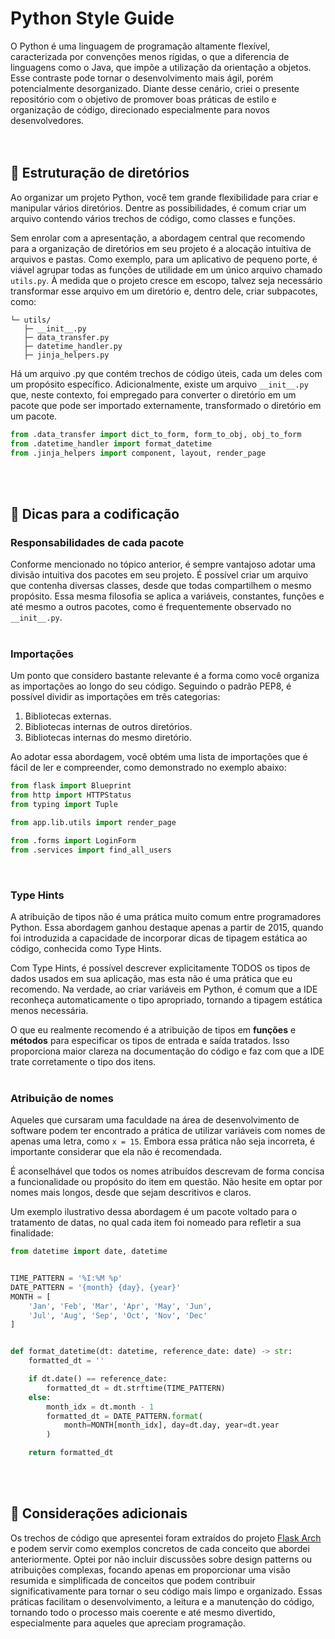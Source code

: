 # Python Style Guide

O Python é uma linguagem de programação altamente flexível, caracterizada por convenções menos rígidas, o que a diferencia de linguagens 
como o Java, que impõe a utilização da orientação a objetos. Esse contraste pode tornar o desenvolvimento mais ágil, porém potencialmente 
desorganizado. Diante desse cenário, criei o presente repositório com o objetivo de promover boas práticas de estilo e organização de 
código, direcionado especialmente para novos desenvolvedores.
<br /><br /><br />



## 📁 Estruturação de diretórios

Ao organizar um projeto Python, você tem grande flexibilidade para criar e manipular vários diretórios. Dentre as possibilidades, é 
comum criar um arquivo contendo vários trechos de código, como classes e funções.

Sem enrolar com a apresentação, a abordagem central que recomendo para a organização de diretórios em seu projeto é a alocação intuitiva
de arquivos e pastas. Como exemplo, para um aplicativo de pequeno porte, é viável agrupar todas as funções de utilidade em um único 
arquivo chamado `utils.py`. À medida que o projeto cresce em escopo, talvez seja necessário transformar esse arquivo em um diretório e, 
dentro dele, criar subpacotes, como:

```
└─ utils/
   ├─ __init__.py
   ├─ data_transfer.py
   ├─ datetime_handler.py
   ├─ jinja_helpers.py
```

Há um arquivo .py que contém trechos de código úteis, cada um deles com um propósito específico. Adicionalmente, existe um arquivo 
`__init__.py` que, neste contexto, foi empregado para converter o diretório em um pacote que pode ser importado externamente,
transformado o diretório em um pacote.

```python
from .data_transfer import dict_to_form, form_to_obj, obj_to_form
from .datetime_handler import format_datetime
from .jinja_helpers import component, layout, render_page
```
<br /><br />


## 📄 Dicas para a codificação


### Responsabilidades de cada pacote

Conforme mencionado no tópico anterior, é sempre vantajoso adotar uma divisão intuitiva dos pacotes em seu projeto. É possível criar 
um arquivo que contenha diversas classes, desde que todas compartilhem o mesmo propósito. Essa mesma filosofia se aplica a variáveis, 
constantes, funções e até mesmo a outros pacotes, como é frequentemente observado no `__init__.py`.
<br /><br />


### Importações

Um ponto que considero bastante relevante é a forma como você organiza as importações ao longo do seu código. Seguindo o padrão PEP8, 
é possível dividir as importações em três categorias:

1. Bibliotecas externas.
2. Bibliotecas internas de outros diretórios.
3. Bibliotecas internas do mesmo diretório.

Ao adotar essa abordagem, você obtém uma lista de importações que é fácil de ler e compreender, como demonstrado no exemplo abaixo:

```python
from flask import Blueprint
from http import HTTPStatus
from typing import Tuple

from app.lib.utils import render_page

from .forms import LoginForm
from .services import find_all_users
```
<br />


### Type Hints

A atribuição de tipos não é uma prática muito comum entre programadores Python. Essa abordagem ganhou destaque apenas a partir de 2015, 
quando foi introduzida a capacidade de incorporar dicas de tipagem estática ao código, conhecida como Type Hints.

Com Type Hints, é possível descrever explicitamente TODOS os tipos de dados usados em sua aplicação, mas esta não é uma prática que eu 
recomendo. Na verdade, ao criar variáveis em Python, é comum que a IDE reconheça automaticamente o tipo apropriado, tornando a tipagem 
estática menos necessária.

O que eu realmente recomendo é a atribuição de tipos em **funções** e **métodos** para especificar os tipos de entrada e saída tratados. 
Isso proporciona maior clareza na documentação do código e faz com que a IDE trate corretamente o tipo dos itens.
<br /><br />

### Atribuição de nomes

Aqueles que cursaram uma faculdade na área de desenvolvimento de software podem ter encontrado a prática de utilizar variáveis com nomes 
de apenas uma letra, como `x = 15`. Embora essa prática não seja incorreta, é importante considerar que ela não é recomendada.

É aconselhável que todos os nomes atribuídos descrevam de forma concisa a funcionalidade ou propósito do item em questão. Não hesite em 
optar por nomes mais longos, desde que sejam descritivos e claros.

Um exemplo ilustrativo dessa abordagem é um pacote voltado para o tratamento de datas, no qual cada item foi nomeado para refletir a sua 
finalidade:

```python
from datetime import date, datetime


TIME_PATTERN = '%I:%M %p'
DATE_PATTERN = '{month} {day}, {year}'
MONTH = [
    'Jan', 'Feb', 'Mar', 'Apr', 'May', 'Jun',
    'Jul', 'Aug', 'Sep', 'Oct', 'Nov', 'Dec'
]


def format_datetime(dt: datetime, reference_date: date) -> str:
    formatted_dt = ''

    if dt.date() == reference_date:
        formatted_dt = dt.strftime(TIME_PATTERN)
    else:
        month_idx = dt.month - 1
        formatted_dt = DATE_PATTERN.format(
            month=MONTH[month_idx], day=dt.day, year=dt.year
        )

    return formatted_dt
```
<br /><br />


## 📓 Considerações adicionais

Os trechos de código que apresentei foram extraídos do projeto [Flask Arch](https://github.com/davidsantana06/flask-arch) e podem servir 
como exemplos concretos de cada conceito que abordei anteriormente. Optei por não incluir discussões sobre design patterns ou atribuições 
complexas, focando apenas em proporcionar uma visão resumida e simplificada de conceitos que podem contribuir significativamente para tornar 
o seu código mais limpo e organizado. Essas práticas facilitam o desenvolvimento, a leitura e a manutenção do código, tornando todo o 
processo mais coerente e até mesmo divertido, especialmente para aqueles que apreciam programação.